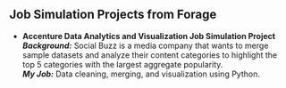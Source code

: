 ## Job Simulation Projects from Forage

* **Accenture Data Analytics and Visualization Job Simulation Project**<br>
  ***Background:*** Social Buzz is a media company that wants to merge sample datasets and analyze their content categories to highlight the top 5 categories with the largest aggregate popularity.<br>
  ***My Job:*** Data cleaning, merging, and visualization using Python.
